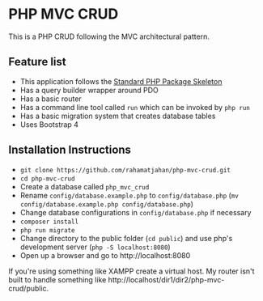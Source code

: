 # PHP MVC CRUD

This is a PHP CRUD following the MVC architectural pattern.

## Feature list

* This application follows the [Standard PHP Package Skeleton](https://github.com/php-pds/skeleton)
* Has a query builder wrapper around PDO
* Has a basic router
* Has a command line tool called ```run``` which can be invoked by ```php run```
* Has a basic migration system that creates database tables
* Uses Bootstrap 4

## Installation Instructions

* ```git clone https://github.com/rahamatjahan/php-mvc-crud.git```
* ```cd php-mvc-crud```
* Create a database called ```php_mvc_crud```
* Rename ```config/database.example.php``` to ```config/database.php``` (```mv config/database.example.php config/database.php```)
* Change database configurations in ```config/database.php``` if necessary
* ```composer install```
* ```php run migrate```
* Change directory to the public folder (```cd public```) and use php's development server (```php -S localhost:8080```)
* Open up a browser and go to http://localhost:8080

If you're using something like XAMPP create a virtual host.
My router isn't built to handle something like http://localhost/dir1/dir2/php-mvc-crud/public.
